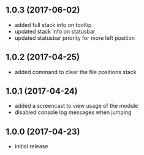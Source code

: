 ## 1.0.3 (2017-06-02)

  * added full stack info on tooltip
  * updated stack info on statusbar
  * updated statusbar priority for more left position

## 1.0.2 (2017-04-25)

  * added command to clear the file positions stack

## 1.0.1 (2017-04-24)

  * added a screencast to view usage of the module
  * disabled console log messages when jumping

## 1.0.0 (2017-04-23)

  * initial release